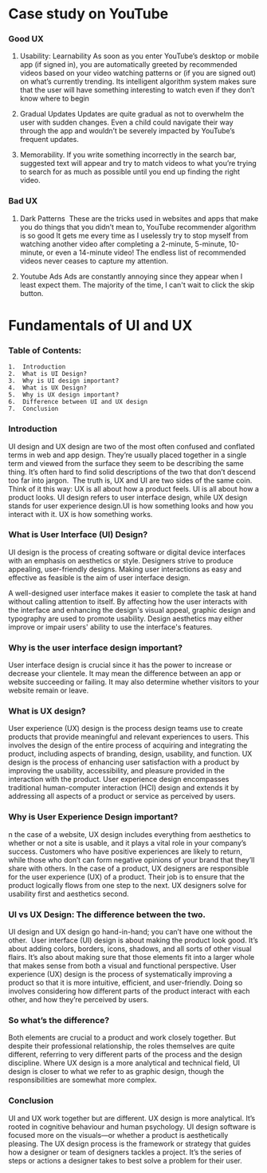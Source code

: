 # Case study on YouTube

### Good UX 

1. Usability: Learnability
As soon as you enter YouTube’s desktop or mobile app (if signed in), you are automatically greeted by recommended videos based on your video watching patterns or (if you are signed out) on what’s currently trending. Its intelligent algorithm system makes sure that the user will have something interesting to watch even if they don’t know where to begin

2. Gradual Updates
Updates are quite gradual as not to overwhelm the user with sudden changes. Even a child could navigate their way through the app and wouldn’t be severely impacted by YouTube’s frequent updates. 

3. Memorability. 
If you write something incorrectly in the search bar, suggested text will appear and try to match videos to what you’re trying to search for as much as possible until you end up finding the right video.

### Bad UX

1. Dark Patterns
 These are the tricks used in websites and apps that make you do things that you didn’t mean to, YouTube recommender algorithm
is so good It gets me every time as I uselessly try to stop myself from watching another video after  completing a 2-minute, 5-minute, 10-minute, or even a 14-minute video! The endless list of recommended videos never ceases to capture my attention.

2. Youtube Ads
Ads are constantly annoying since they appear when I least expect them. The majority of the time, I can't wait to click the skip button.








# Fundamentals of UI and UX

### Table of Contents: 
	1.	Introduction
	2.	What is UI Design?
	3.	Why is UI design important? 
	4.	What is UX Design? 
	5.	Why is UX design important? 
	6.	Difference between UI and UX design 
	7.	Conclusion 

### Introduction
UI design and UX design are two of the most often confused and conflated terms in web and app design. They’re usually placed together in a single term and viewed from the surface they seem to be describing the same thing. It’s often hard to find solid descriptions of the two that don’t descend too far into jargon. 
The truth is, UX and UI are two sides of the same coin.
Think of it this way: UX is all about how a product feels. UI is all about how a product looks.
UI design refers to user interface design, while UX design stands for user experience design.UI is how something looks and how you interact with it. UX is how something works.


### What is User Interface (UI) Design?
UI design is the process of creating software or digital device interfaces with an emphasis on aesthetics or style. Designers strive to produce appealing, user-friendly designs.
Making user interactions as easy and effective as feasible is the aim of user interface design.

A well-designed user interface makes it easier to complete the task at hand without calling attention to itself. By affecting how the user interacts with the interface and enhancing the design's visual appeal, graphic design and typography are used to promote usability. Design aesthetics may either improve or impair users' ability to use the interface's features.

### Why is the user interface design important? 
User interface design is crucial since it has the power to increase or decrease your clientele. It may mean the difference between an app or website succeeding or failing. It may also determine whether visitors to your website remain or leave.

### What is UX design?
User experience (UX) design is the process design teams use to create products that provide meaningful and relevant experiences to users. This involves the design of the entire process of acquiring and integrating the product, including aspects of branding, design, usability, and function.
UX design is the process of enhancing user satisfaction with a product by improving the usability, accessibility, and pleasure provided in the interaction with the product. User experience design encompasses traditional human-computer interaction (HCI) design and extends it by addressing all aspects of a product or service as perceived by users.

### Why is User Experience Design important? 
n the case of a website, UX design includes everything from aesthetics to whether or not a site is usable, and it plays a vital role in your company’s success. Customers who have positive experiences are likely to return, while those who don’t can form negative opinions of your brand that they’ll share with others.
In the case of a product, UX designers are responsible for the user experience (UX) of a product. Their job is to ensure that the product logically flows from one step to the next. UX designers solve for usability first and aesthetics second.

### UI vs UX Design: The difference between the two. 
UI design and UX design go hand-in-hand; you can’t have one without the other. 
User interface (UI) design is about making the product look good. It’s about adding colors, borders, icons, shadows, and all sorts of other visual flairs. It’s also about making sure that those elements fit into a larger whole that makes sense from both a visual and functional perspective.
User experience (UX) design is the process of systematically improving a product so that it is more intuitive, efficient, and user-friendly. Doing so involves considering how different parts of the product interact with each other, and how they’re perceived by users.

### So what’s the difference?
Both elements are crucial to a product and work closely together. But despite their professional relationship, the roles themselves are quite different, referring to very different parts of the process and the design discipline. Where UX design is a more analytical and technical field, UI design is closer to what we refer to as graphic design, though the responsibilities are somewhat more complex. 

### Conclusion
UI and UX work together but are different. UX design is more analytical. It’s rooted in cognitive behaviour and human psychology. UI design software is focused more on the visuals—or whether a product is aesthetically pleasing.
The UX design process is the framework or strategy that guides how a designer or team of designers tackles a project. It’s the series of steps or actions a designer takes to best solve a problem for their user.
